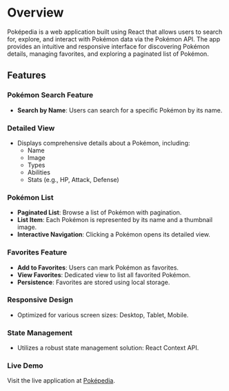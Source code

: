 # **Overview**

Poképedia is a web application built using React that allows users to search for, explore, and interact with Pokémon data via the Pokémon API. The app provides an intuitive and responsive interface for discovering Pokémon details, managing favorites, and exploring a paginated list of Pokémon.

## **Features**

### Pokémon Search Feature
- **Search by Name**: Users can search for a specific Pokémon by its name.

### Detailed View
- Displays comprehensive details about a Pokémon, including:
  - Name
  - Image
  - Types
  - Abilities
  - Stats (e.g., HP, Attack, Defense)

### Pokémon List
- **Paginated List**: Browse a list of Pokémon with pagination.
- **List Item**: Each Pokémon is represented by its name and a thumbnail image.
- **Interactive Navigation**: Clicking a Pokémon opens its detailed view.

### Favorites Feature
- **Add to Favorites**: Users can mark Pokémon as favorites.
- **View Favorites**: Dedicated view to list all favorited Pokémon.
- **Persistence**: Favorites are stored using local storage.

### Responsive Design
- Optimized for various screen sizes: Desktop, Tablet, Mobile.

### State Management
- Utilizes a robust state management solution: React Context API.

### Live Demo
Visit the live application at [Poképedia](https://alpesh-pokepedia.netlify.app/).

